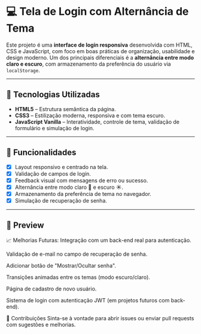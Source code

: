 # 💻 Tela de Login com Alternância de Tema

Este projeto é uma **interface de login responsiva** desenvolvida com HTML, CSS e JavaScript, com foco em boas práticas de organização, usabilidade e design moderno. Um dos principais diferenciais é a **alternância entre modo claro e escuro**, com armazenamento da preferência do usuário via `localStorage`.

---

## 🔧 Tecnologias Utilizadas

- **HTML5** – Estrutura semântica da página.
- **CSS3** – Estilização moderna, responsiva e com tema escuro.
- **JavaScript Vanilla** – Interatividade, controle de tema, validação de formulário e simulação de login.

---

## 🎯 Funcionalidades

- [x] Layout responsivo e centrado na tela.
- [x] Validação de campos de login.
- [x] Feedback visual com mensagens de erro ou sucesso.
- [x] Alternância entre modo claro 🌙 e escuro ☀️.
- [x] Armazenamento da preferência de tema no navegador.
- [x] Simulação de recuperação de senha.

---

## 📸 Preview

📈 Melhorias Futuras:
 Integração com um back-end real para autenticação.

 Validação de e-mail no campo de recuperação de senha.

 Adicionar botão de "Mostrar/Ocultar senha".

 Transições animadas entre os temas (modo escuro/claro).

 Página de cadastro de novo usuário.

 Sistema de login com autenticação JWT (em projetos futuros com back-end).

🤝 Contribuições
Sinta-se à vontade para abrir issues ou enviar pull requests com sugestões e melhorias.


